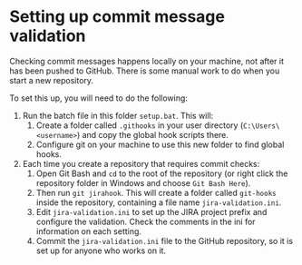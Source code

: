 # Setting up commit message validation #

Checking commit messages happens locally on your machine, not after it has been pushed to GitHub. There is some manual work to do when you start a new repository.

To set this up, you will need to do the following:

1. Run the batch file in this folder `setup.bat`. This will:
   1. Create a folder called `.githooks` in your user directory (`C:\Users\<username>`) and copy the global hook scripts there.
   2. Configure git on your machine to use this new folder to find global hooks.
2. Each time you create a repository that requires commit checks:
    1. Open Git Bash and `cd` to the root of the repository (or right click the repository folder in Windows and choose `Git Bash Here`).
    2. Then run `git jirahook`. This will create a folder called `git-hooks` inside the repository, containing a file name `jira-validation.ini`.
    3. Edit `jira-validation.ini` to set up the JIRA project prefix and configure the validation. Check the comments in the ini for information on each setting.
    4. Commit the `jira-validation.ini` file to the GitHub repository, so it is set up for anyone who works on it.
